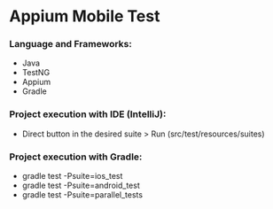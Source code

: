 # Appium Mobile Test

### Language and Frameworks:
* Java
* TestNG
* Appium
* Gradle

### Project execution with IDE (IntelliJ):
* Direct button in the desired suite > Run (src/test/resources/suites)

### Project execution with Gradle:
* gradle test -Psuite=ios_test
* gradle test -Psuite=android_test
* gradle test -Psuite=parallel_tests